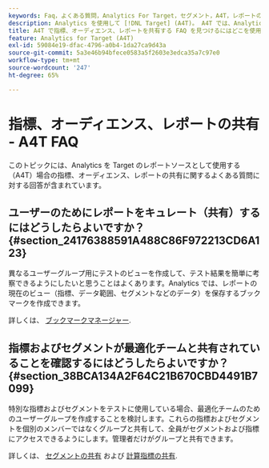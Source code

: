 ```yaml
---
keywords: Faq，よくある質問，Analytics For Target，セグメント，A4T，レポートの共有
description: Analytics を使用して [!DNL Target] (A4T)。 A4T では、Analytics レポートをAdobeに使用できます [!DNL Target] アクティビティ。
title: A4T で指標、オーディエンス、レポートを共有する FAQ を見つけるにはどこを使用しますか？
feature: Analytics for Target (A4T)
exl-id: 59084e19-dfac-4796-a0b4-1da27ca9d43a
source-git-commit: 5a3e46b94bfece0583a5f2603e3edca35a7c97e0
workflow-type: tm+mt
source-wordcount: '247'
ht-degree: 65%

---
```


# 指標、オーディエンス、レポートの共有 - A4T FAQ

このトピックには、Analytics を Target のレポートソースとして使用する（A4T）場合の指標、オーディエンス、レポートの共有に関するよくある質問に対する回答が含まれています。

## ユーザーのためにレポートをキュレート（共有）するにはどうしたらよいですか？ {#section_24176388591A488C86F972213CD6A123}

異なるユーザーグループ用にテストのビューを作成して、テスト結果を簡単に考察できるようにしたいと思うことはよくあります。Analytics では、レポートの現在のビュー（指標、データ範囲、セグメントなどのデータ）を保存するブックマークを作成できます。

詳しくは、 [ブックマークマネージャー](https://experienceleague.adobe.com/docs/analytics/analyze/reports-analytics/bookmarks.html).

## 指標およびセグメントが最適化チームと共有されていることを確認するにはどうしたらよいですか？ {#section_38BCA134A2F64C21B670CBD4491B7099}

特別な指標およびセグメントをテストに使用している場合、最適化チームのためのユーザーグループを作成することを検討します。これらの指標およびセグメントを個別のメンバーではなくグループと共有して、全員がセグメントおよび指標にアクセスできるようにします。管理者だけがグループと共有できます。

詳しくは、 [セグメントの共有](https://experienceleague.adobe.com/docs/analytics/components/segmentation/segmentation-workflow/t-seg-share.html) および [計算指標の共有](https://experienceleague.adobe.com/docs/analytics/components/calculated-metrics/calcmetric-workflow/cm-sharing.html).
